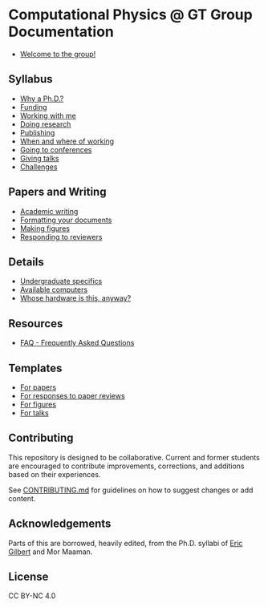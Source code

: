 # Computational Physics @ GT Group Documentation

* [Welcome to the group!](group-syllabus/intro-to-group.md) 

## Syllabus

* [Why a Ph.D.?](group-syllabus/why-phd.md)
* [Funding](group-syllabus/funding.md)
* [Working with me](group-syllabus/working-with-me.md)
* [Doing research](group-syllabus/doing-research.md)
* [Publishing](group-syllabus/publishing.md)
* [When and where of working](group-syllabus/when-where-working.md)
* [Going to conferences](group-syllabus/going-to-conferences.md)
* [Giving talks](group-syllabus/giving-talks.md)
* [Challenges](group-syllabus/challenges.md)

## Papers and Writing

* [Academic writing](group-syllabus/improving-your-writing.md)
* [Formatting your documents](group-syllabus/formatting.md)
* [Making figures](group-syllabus/figures.md)
* [Responding to reviewers](group-syllabus/responding-to-reviewers.md)

## Details

* [Undergraduate specifics](group-syllabus/undergraduate-specifics.md)
* [Available computers](group-syllabus/computers.md)
* [Whose hardware is this, anyway?](group-syllabus/hardware.md)

## Resources

* [FAQ - Frequently Asked Questions](group-syllabus/faq.md)

## Templates

* [For papers](templates/paper)
* [For responses to paper reviews](templates/paper_rebuttal)
* [For figures](templates/paper/figures)
* [For talks](templates/talks)

## Contributing

This repository is designed to be collaborative.
Current and former students are encouraged to contribute improvements, corrections, and additions based on their experiences.

See [CONTRIBUTING.md](CONTRIBUTING.md) for guidelines on how to suggest changes or add content.

## Acknowledgements

Parts of this are borrowed, heavily edited, from the Ph.D. syllabi of [Eric Gilbert](https://docs.google.com/document/d/11D3kHElzS2HQxTwPqcaTnU5HCJ8WGE5brTXI4KLf4dM) and Mor Maaman.

## License

CC BY-NC 4.0
